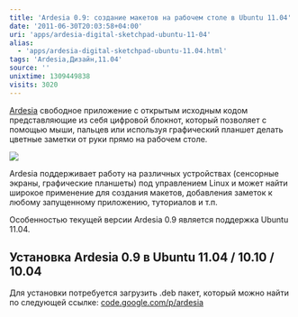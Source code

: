 ```yaml
---
title: 'Ardesia 0.9: создание макетов на рабочем столе в Ubuntu 11.04'
date: '2011-06-30T20:03:58+04:00'
uri: 'apps/ardesia-digital-sketchpad-ubuntu-11-04'
alias: 
  - 'apps/ardesia-digital-sketchpad-ubuntu-11.04.html'
tags: 'Ardesia,Дизайн,11.04'
source: ''
unixtime: 1309449838
visits: 3020
---
```

[Ardesia](http://code.google.com/p/ardesia/) свободное приложение с открытым исходным кодом представляющие из себя цифровой блокнот, который позволяет с помощью мыши, пальцев или используя графический планшет делать цветные заметки от руки прямо на рабочем столе.

[![](img/2011/06/30/20-00/ardesia-5886977148-o.jpg)](img/2011/06/30/20-00/ardesia-5886977148-o.jpg)

Ardesia поддерживает работу на различных устройствах (сенсорные экраны, графические планшеты) под управлением Linux и может найти широкое применение для создания макетов, добавления заметок к любому запущенному приложению, туториалов и т.п.

Особенностью текущей версии Ardesia 0.9 является поддержка Ubuntu 11.04.

## Установка Ardesia 0.9 в Ubuntu 11.04 / 10.10 / 10.04

Для установки потребуется загрузить .deb пакет, который можно найти по следующей сcылке: [code.google.com/p/ardesia](http://code.google.com/p/ardesia/downloads/list)
